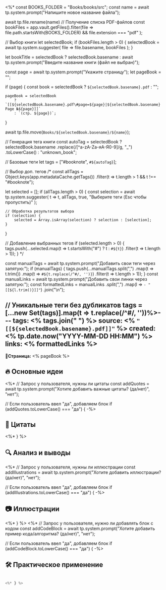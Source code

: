 <%* const BOOKS_FOLDER = "Books/books/src";
const name = await tp.system.prompt("Напишите новое название файла");

await tp.file.rename(name)
// Получение списка PDF-файлов
const bookFiles = app.vault.getFiles().filter(file => 
    file.path.startsWith(BOOKS_FOLDER) && 
    file.extension === "pdf"
);

// Выбор книги
let selectedBook;
if (bookFiles.length > 0) {
    selectedBook = await tp.system.suggester(
        file => file.basename,
        bookFiles
    );
}

let bookTitle = selectedBook 
    ? selectedBook.basename 
    : await tp.system.prompt("Введите название книги (файл не выбран)");

const page = await tp.system.prompt("Укажите страницу");
let pageBook = "";

if (page) {
    const book = selectedBook 
        ? `${selectedBook.basename}.pdf` 
        : "";
        
    pageBook = selectedBook 
        ? `[[${selectedBook.basename}.pdf\#page=${page}|${selectedBook.basename} Page №${page}]]` 
        : `(стр. ${page})`;
}

await tp.file.move(`Books/${selectedBook.basename}/${name}`);

// Генерация тега книги
const autoTag = selectedBook 
    ? selectedBook.basename
        .replace(/[^a-zA-Zа-яА-Я0-9]/g, "_")
        .toLowerCase()
    : "unknown_book";

// Базовые теги
let tags = ["#booknote", `#${autoTag}`];

// Выбор доп. тегов
/*
const allTags = Object.keys(app.metadataCache.getTags())
                    .filter(t => t.length > 1 && t !== "#booknote");

let selected = [];
if (allTags.length > 0) {
    const selection = await tp.system.suggester(
        t => t, 
        allTags, 
        true, 
        "Выберите теги (Esc чтобы пропустить)"
    );
    
    // Обработка результатов выбора
    if (selection) {
        selected = Array.isArray(selection) ? selection : [selection];
    }
}

// Добавление выбранных тегов
if (selected.length > 0) {
    tags.push(...selected.map(t => t.startsWith("#") ? t : `#${t}`)
                      .filter(t => t.length > 1));
}
*/




const manualTags = await tp.system.prompt("Добавить свои теги через запятую:");
if (manualTags) {
    tags.push(...manualTags.split(",")
        .map(t => t.trim())
        .map(t => `#${t.replace(/^#/, '')}`) 
        .filter(t => t.length > 1));
}
const manualLinks = await tp.system.prompt("Добавить свои линки через запятую:"); const formattedLinks = manualLinks .split(",")
.map(l => `- "[[${l.trim()}]]"`)
.join("\n");

// Уникальные теги без дубликатов
tags = [...new Set(tags)].map(t => t.replace(/^#/, ''))%>---
tags: <% tags.join(" ") %>
source: <% `"[[${selectedBook.basename}.pdf]]"` %>
created: <% tp.date.now("YYYY-MM-DD HH:MM") %>
links: <% formattedLinks %>
---
**📝Страница:** <% pageBook %>  

## 🔥 Основные идеи 


<%* 
// Запрос у пользователя, нужны ли цитаты
const addQuotes = await tp.system.prompt("Хотите добавить важные цитаты? (да/нет)", "нет");

// Если пользователь ввел "да", добавляем блок
if (addQuotes.toLowerCase() === "да") { 
-%>
## 📜 Цитаты 

<%* } %>

## 🔍 Анализ и выводы  


<%* 
// Запрос у пользователя, нужны ли иллюстрации
const addIllustrations = await tp.system.prompt("Хотите добавить иллюстрации? (да/нет)", "нет");

// Если пользователь ввел "да", добавляем блок
if (addIllustrations.toLowerCase() === "да") { 
-%>
## 📷 Иллюстрации  

<%* } %>
<%* 
// Запрос у пользователя, нужно ли добавлять блок с кодом
const addCodeBlock = await tp.system.prompt("Хотите добавить пример кода/алгоритма? (да/нет)", "нет");

// Если пользователь ввел "да", добавляем блок
if (addCodeBlock.toLowerCase() === "да") { 
-%>
## 🛠 Практическое применение
```python

<%* } %>

